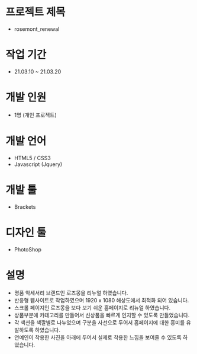 # 프로젝트 제목
  - rosemont_renewal
  
# 작업 기간
  - 21.03.10 ~ 21.03.20

# 개발 인원
  - 1명 (개인 프로젝트)

# 개발 언어
  - HTML5 / CSS3
  - Javascript (Jquery)
  
# 개발 툴
  - Brackets
  
# 디자인 툴
  - PhotoShop
  
# 설명
  - 명품 악세서리 브랜드인 로즈몽을 리뉴얼 하였습니다.
  - 반응형 웹사이트로 작업하였으며 1920 x 1080 해상도에서 최적화 되어 있습니다.
  - 스크롤 페이지인 로즈몽을 보다 보기 쉬운 홈페이지로 리뉴얼 하였습니다.
  - 상품부분에 카테고리를 만들어서 신상품을 빠르게 인지할 수 있도록 만들었습니다.
  - 각 색션을 색깔별로 나누었으며 구분을 사선으로 두어서 홈페이지에 대한 흥미를 유발하도록 하였습니다.
  - 연예인이 착용한 사진을 아래에 두어서 실제로 착용한 느낌을 보여줄 수 있도록 하였습니다.
